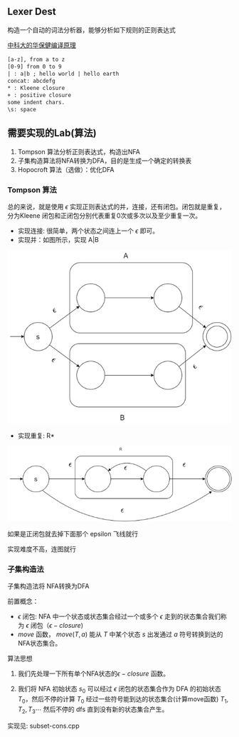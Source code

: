 ## Lexer Dest
构造一个自动的词法分析器，能够分析如下规则的正则表达式

[中科大的华保健编译原理](https://www.bilibili.com/video/BV16h411X7JY/?spm_id_from=333.999.0.0)

```
[a-z], from a to z
[0-9] from 0 to 9
| : a|b ; hello world | hello earth
concat: abcdefg
* : Kleene closure
+ : positive closure
some indent chars.
\s: space
```

## 需要实现的Lab(算法)
1. Tompson 算法分析正则表达式，构造出NFA
2. 子集构造算法将NFA转换为DFA，目的是生成一个确定的转换表
3. Hopocroft 算法（选做）：优化DFA

### Tompson 算法
总的来说，就是使用 $\epsilon$ 实现正则表达式的并，连接，还有闭包。闭包就是重复，分为Kleene 闭包和正闭包分别代表重复0次或多次以及至少重复一次。

* 实现连接: 很简单，两个状态之间连上一个 $\epsilon$ 即可。
* 实现并：如图所示，实现 A|B

![实现 A|B](./img/01-tompson-or.drawio.png)

* 实现重复: R* 

![实现重复](.\img\02-tompson-repeat.drawio.png)

如果是正闭包就去掉下面那个 epsilon 飞线就行

实现难度不高，连图就行
### 子集构造法
子集构造法将 NFA转换为DFA

前置概念：

* $\epsilon$ 闭包: NFA 中一个状态或状态集合经过一个或多个 $\epsilon$ 走到的状态集合我们称为 $\epsilon$ 闭包（$\epsilon-closure$)
* $move$ 函数， $move(T,a)$ 能从 $T$ 中某个状态 $s$ 出发通过 $a$ 符号转换到达的NFA状态集合。

算法思想

1.  我们先处理一下所有单个NFA状态的$\epsilon-closure$ 函数。

2. 我们将 NFA 初始状态 $s_0$ 可以经过 $\epsilon$ 闭包的状态集合作为 DFA 的初始状态 $T_0$，然后不停的计算 $T_0$ 经过一些符号能到达的状态集合(计算move函数) $T_1,T_2,T_3 \cdots$ 然后不停的 dfs 直到没有新的状态集合产生。

实现见: subset-cons.cpp 